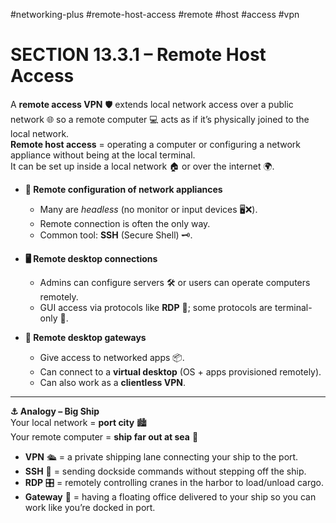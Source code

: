 #networking-plus #remote-host-access #remote #host #access #vpn 

# SECTION 13.3.1 – Remote Host Access

A **remote access VPN** 🛡️ extends local network access over a public network 🌐 so a remote computer 💻 acts as if it’s physically joined to the local network.  
**Remote host access** = operating a computer or configuring a network appliance without being at the local terminal.  
It can be set up inside a local network 🏠 or over the internet 🌍.

- **🔧 Remote configuration of network appliances**  
  - Many are *headless* (no monitor or input devices 🖥️❌).  
  - Remote connection is often the only way.  
  - Common tool: **SSH** (Secure Shell) 🗝️.

- **🖥️ Remote desktop connections**  
  - Admins can configure servers 🛠️ or users can operate computers remotely.  
  - GUI access via protocols like **RDP** 🎨; some protocols are terminal-only 💬.

- **🚪 Remote desktop gateways**  
  - Give access to networked apps 📦.  
  - Can connect to a **virtual desktop** (OS + apps provisioned remotely).  
  - Can also work as a **clientless VPN**.

---

**⚓ Analogy – Big Ship**  
Your local network = **port city** 🏙️  
Your remote computer = **ship far out at sea** 🚢  

- **VPN** 🛳️ = a private shipping lane connecting your ship to the port.  
- **SSH** 📡 = sending dockside commands without stepping off the ship.  
- **RDP** 🎛️ = remotely controlling cranes in the harbor to load/unload cargo.  
- **Gateway** 🏢 = having a floating office delivered to your ship so you can work like you’re docked in port.
